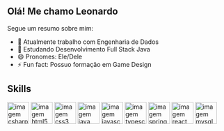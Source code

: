 ## Olá! Me chamo Leonardo
Segue um resumo sobre mim:
- 🔭 Atualmente trabalho com Engenharia de Dados
- 🌱 Estudando Desenvolvimento Full Stack Java
- 😄 Pronomes: Ele/Dele
- ⚡ Fun fact: Possuo formação em Game Design
<!-- 👯 I’m looking to collaborate on ...-->
<!-- 🤔 I’m looking for help with ...-->
<!-- 💬 Ask me about ...-->

<div>
  <!-- <a href="https://barbosaleo.github.io/"> -->
<!--   <img height="180em" src="https://github-readme-stats.vercel.app/api?username=barbosaleo&show_icons=true&theme=dark&include_all_commits=true"/> -->
<!--   <img height="180em" src="https://github-readme-stats.vercel.app/api/top-langs/?username=barbosaleo&layout=compact&theme=dark"/> -->
</div>

## Skills

<div>
  <img height="50em" align="center" alt="imagem csharp" src="https://cdn.jsdelivr.net/gh/devicons/devicon@latest/icons/csharp/csharp-original.svg"/>
  <img height="50em" align="center" alt="imagem html5" src="https://cdn.jsdelivr.net/gh/devicons/devicon@latest/icons/html5/html5-original.svg" />
  <img height="50em" align="center" alt="imagem css3" src="https://cdn.jsdelivr.net/gh/devicons/devicon@latest/icons/css3/css3-original.svg" />
  <img height="50em" align="center" alt="imagem java" src="https://cdn.jsdelivr.net/gh/devicons/devicon@latest/icons/java/java-original.svg"/>
  <img height="50em" align="center" alt="imagem javascript" src="https://cdn.jsdelivr.net/gh/devicons/devicon@latest/icons/javascript/javascript-original.svg"/>
  <img height="50em" align="center" alt="imagem typescript" src="https://cdn.jsdelivr.net/gh/devicons/devicon@latest/icons/typescript/typescript-original.svg"/>
  <img height="50em" align="center" alt="imagem spring" src="https://cdn.jsdelivr.net/gh/devicons/devicon@latest/icons/spring/spring-original.svg" />
  <img height="50em" align="center" alt="imagem react" src="https://cdn.jsdelivr.net/gh/devicons/devicon@latest/icons/react/react-original.svg"/>
  <img height="50em" align="center" alt="imagem mysql" src="https://cdn.jsdelivr.net/gh/devicons/devicon@latest/icons/mysql/mysql-original.svg"/>      
</div>
